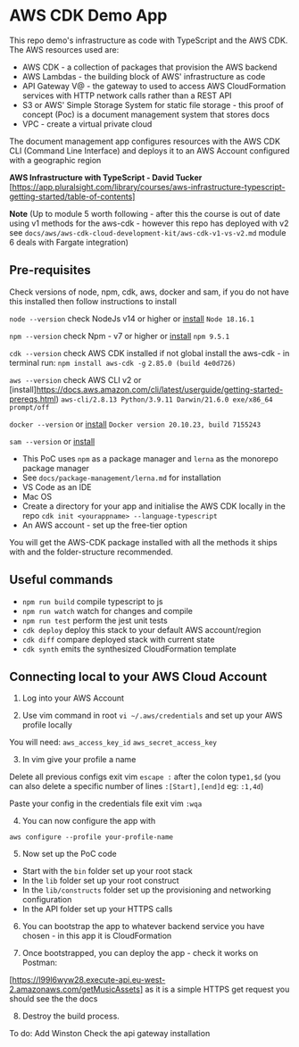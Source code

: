 # AWS CDK Demo App

This repo demo's infrastructure as code with TypeScript and the AWS CDK. The AWS resources used are:

- AWS CDK - a collection of packages that provision the AWS backend
- AWS Lambdas - the building block of AWS' infrastructure as code
- API Gateway V@ - the gateway to used to access AWS CloudFormation services with HTTP network calls rather than a REST API
- S3 or AWS' Simple Storage System for static file storage - this proof of concept (Poc) is a document management system that stores docs
- VPC - create a virtual private cloud

The document management app configures resources with the AWS CDK CLI (Command Line Interface) and deploys it to an AWS Account configured with a geographic region

**AWS Infrastructure with TypeScript - David Tucker**
[https://app.pluralsight.com/library/courses/aws-infrastructure-typescript-getting-started/table-of-contents]

**Note**
(Up to module 5 worth following - after this the course is out of date using v1 methods for the aws-cdk - however this repo has deployed with v2 see `docs/aws/aws-cdk-cloud-development-kit/aws-cdk-v1-vs-v2.md` module 6 deals with Fargate integration)

## Pre-requisites

Check versions of node, npm, cdk, aws, docker and sam, if you do not have this installed then follow instructions to install

`node --version` check NodeJs v14 or higher or [install](https://nodejs.org/en/download/)
`Node 18.16.1`

`npm --version` check Npm - v7 or higher or [install](https://www.npmjs.com/package/npm)
`npm 9.5.1`

`cdk --version` check AWS CDK installed if not global install the aws-cdk - in terminal run: `npm install aws-cdk -g`
`2.85.0 (build 4e0d726)`

`aws --version` check AWS CLI v2 or [install]https://docs.aws.amazon.com/cli/latest/userguide/getting-started-prereqs.html)
`aws-cli/2.8.13 Python/3.9.11 Darwin/21.6.0 exe/x86_64 prompt/off`

`docker --version` or [install](https://docs.docker.com/desktop/install/mac-install/)
`Docker version 20.10.23, build 7155243`

`sam --version` or [install](https://aws.amazon.com/serverless/sam/)

- This PoC uses `npm` as a package manager and `lerna` as the monorepo package manager
- See `docs/package-management/lerna.md` for installation
- VS Code as an IDE
- Mac OS
- Create a directory for your app and initialise the AWS CDK locally in the repo `cdk init <yourappname> --language-typescript`
- An AWS account - set up the free-tier option

You will get the AWS-CDK package installed with all the methods it ships with and the folder-structure recommended.

## Useful commands

- `npm run build` compile typescript to js
- `npm run watch` watch for changes and compile
- `npm run test` perform the jest unit tests
- `cdk deploy` deploy this stack to your default AWS account/region
- `cdk diff` compare deployed stack with current state
- `cdk synth` emits the synthesized CloudFormation template

## Connecting local to your AWS Cloud Account

1. Log into your AWS Account

2. Use vim command in root `vi ~/.aws/credentials` and set up your AWS profile locally

You will need:
`aws_access_key_id`
`aws_secret_access_key`

3. In vim give your profile a name

Delete all previous configs exit vim `escape :` after the colon type`1,$d` (you can also delete a specific number of lines `:[Start],[end]d` eg: `:1,4d`)

Paste your config in the credentials file
exit vim `:wqa`

4. You can now configure the app with

`aws configure --profile your-profile-name`

5. Now set up the PoC code

- Start with the `bin` folder set up your root stack
- In the `lib` folder set up your root construct
- In the `lib/constructs` folder set up the provisioning and networking configuration
- In the API folder set up your HTTPS calls

6. You can bootstrap the app to whatever backend service you have chosen - in this app it is CloudFormation

7. Once bootstrapped, you can deploy the app - check it works on  Postman: 

[https://l99l6wyw28.execute-api.eu-west-2.amazonaws.com/getMusicAssets] as it is a simple HTTPS get request you should see the the docs

8. Destroy the build process.


To do:
Add Winston
Check the api gateway installation
